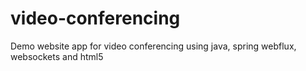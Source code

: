 # video-conferencing
Demo website app for video conferencing using java, spring webflux, websockets and html5